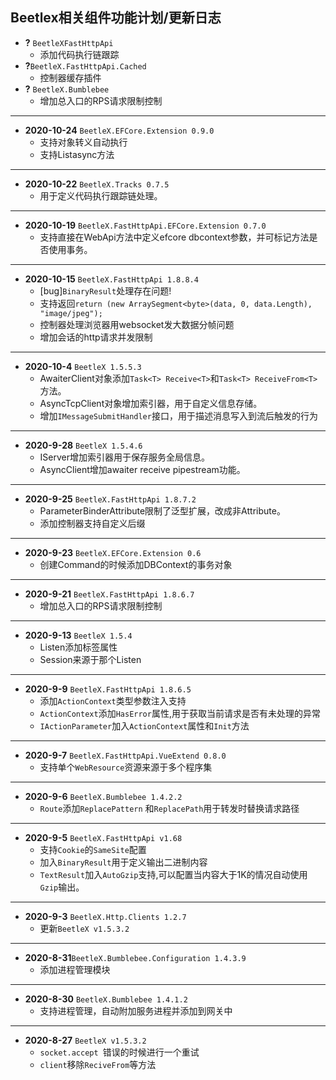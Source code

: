 ## Beetlex相关组件功能计划/更新日志
- **?** `BeetleXFastHttpApi`
    - 添加代码执行链跟踪
- **?**`BeetleX.FastHttpApi.Cached`
    - 控制器缓存插件
- **?** `BeetleX.Bumblebee`
    - 增加总入口的RPS请求限制控制
---
- **2020-10-24** `BeetleX.EFCore.Extension 0.9.0`
    - 支持对象转义自动执行
    - 支持Listasync方法
---
- **2020-10-22** `BeetleX.Tracks 0.7.5`
    - 用于定义代码执行跟踪链处理。
---
- **2020-10-19** `BeetleX.FastHttpApi.EFCore.Extension 0.7.0`
    - 支持直接在WebApi方法中定义efcore dbcontext参数，并可标记方法是否使用事务。
---
- **2020-10-15** `BeetleX.FastHttpApi 1.8.8.4`
    - [bug]`BinaryResult`处理存在问题!
    - 支持返回`return (new ArraySegment<byte>(data, 0, data.Length), "image/jpeg");`
    - 控制器处理浏览器用websocket发大数据分帧问题
    - 增加会话的http请求并发限制
---
- **2020-10-4** `BeetleX 1.5.5.3`
    -  AwaiterClient对象添加`Task<T> Receive<T>`和`Task<T> ReceiveFrom<T>`方法。
    -  AsyncTcpClient对象增加索引器，用于自定义信息存储。
    -  增加`IMessageSubmitHandler`接口，用于描述消息写入到流后触发的行为
---

- **2020-9-28** `BeetleX 1.5.4.6`
    - IServer增加索引器用于保存服务全局信息。
    - AsyncClient增加awaiter receive pipestream功能。

---

- **2020-9-25** `BeetleX.FastHttpApi 1.8.7.2`
    - ParameterBinderAttribute限制了泛型扩展，改成非Attribute。
    - 添加控制器支持自定义后缀
---

- **2020-9-23** `BeetleX.EFCore.Extension 0.6`
    - 创建Command的时候添加DBContext的事务对象
---

- **2020-9-21** `BeetleX.FastHttpApi 1.8.6.7`
    - 增加总入口的RPS请求限制控制
---
- **2020-9-13** `BeetleX 1.5.4`
    - Listen添加标签属性
    - Session来源于那个Listen
---
- **2020-9-9** `BeetleX.FastHttpApi 1.8.6.5`
    - 添加`ActionContext`类型参数注入支持
    - `ActionContext`添加`HasError`属性,用于获取当前请求是否有未处理的异常
    - `IActionParameter`加入`ActionContext`属性和`Init`方法
---
- **2020-9-7** `BeetleX.FastHttpApi.VueExtend 0.8.0`
    - 支持单个`WebResource`资源来源于多个程序集
---
- **2020-9-6** `BeetleX.Bumblebee 1.4.2.2`
    - `Route`添加`ReplacePattern` 和`ReplacePath`用于转发时替换请求路径
---
-  **2020-9-5** `BeetleX.FastHttpApi v1.68`
    - 支持`Cookie`的`SameSite`配置
    - 加入`BinaryResult`用于定义输出二进制内容
    - `TextResult`加入`AutoGzip`支持,可以配置当内容大于1K的情况自动使用`Gzip`输出。
----------------

- **2020-9-3** `BeetleX.Http.Clients 1.2.7`
    - 更新`BeetleX v1.5.3.2`
----------------
- **2020-8-31**`BeetleX.Bumblebee.Configuration 1.4.3.9`
    - 添加进程管理模块
---
- **2020-8-30** `BeetleX.Bumblebee 1.4.1.2`
    - 支持进程管理，自动附加服务进程并添加到网关中
-----

- **2020-8-27** `BeetleX v1.5.3.2`
    -  `socket.accept `错误的时候进行一个重试
    - `client`移除`ReciveFrom`等方法





